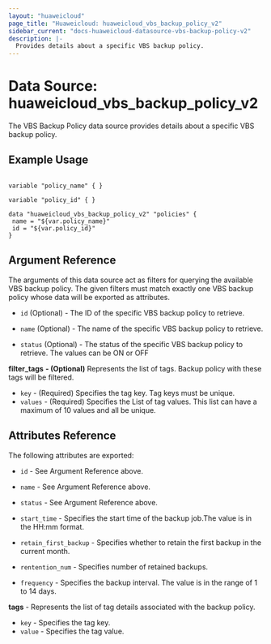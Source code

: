 ```yaml
---
layout: "huaweicloud"
page_title: "Huaweicloud: huaweicloud_vbs_backup_policy_v2"
sidebar_current: "docs-huaweicloud-datasource-vbs-backup-policy-v2"
description: |-
  Provides details about a specific VBS backup policy.
---
```


# Data Source: huaweicloud_vbs_backup_policy_v2

The VBS Backup Policy data source provides details about a specific VBS backup policy.


## Example Usage

 ```hcl

 variable "policy_name" { }

 variable "policy_id" { }
    
data "huaweicloud_vbs_backup_policy_v2" "policies" {
  name = "${var.policy_name}"
  id = "${var.policy_id}"
}
 ```


## Argument Reference

The arguments of this data source act as filters for querying the available VBS backup policy.
The given filters must match exactly one VBS backup policy whose data will be exported as attributes.

* `id` (Optional) - The ID of the specific VBS backup policy to retrieve.

* `name` (Optional) - The name of the specific VBS backup policy to retrieve.

* `status` (Optional) - The status of the specific VBS backup policy to retrieve. The values can be ON or OFF

**filter_tags** **- (Optional)** Represents the list of tags. Backup policy with these tags will be filtered.
* `key` - (Required) Specifies the tag key. Tag keys must be unique.
* `values` - (Required) Specifies the List of tag values. This list can have a maximum of 10 values and all be unique.



## Attributes Reference

The following attributes are exported:

* `id` - See Argument Reference above.

* `name` - See Argument Reference above.

* `status` - See Argument Reference above.

* `start_time` - Specifies the start time of the backup job.The value is in the HH:mm format.                                                         

* `retain_first_backup` - Specifies whether to retain the first backup in the current month. 

* `rentention_num` - Specifies number of retained backups.

* `frequency` - Specifies the backup interval. The value is in the range of 1 to 14 days.

**tags** - Represents the list of tag details associated with the backup policy.
* `key` - Specifies the tag key. 
* `value` - Specifies the tag value. 
